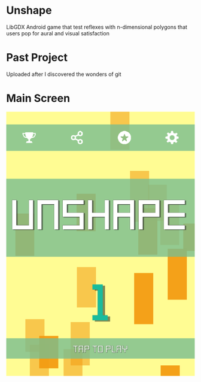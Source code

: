 # Unshape
LibGDX Android game that test reflexes with n-dimensional polygons that users pop for aural and visual satisfaction

# Past Project
Uploaded after I discovered the wonders of git

# Main Screen
<img src="https://github.com/caelan-a/Unshape/blob/master/img_main.PNG">
